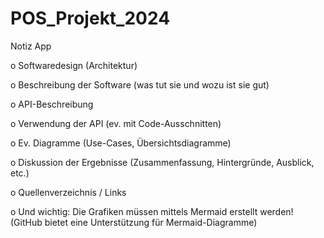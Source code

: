 # POS_Projekt_2024
Notiz App

o Softwaredesign (Architektur)
 
 
o Beschreibung der Software (was tut sie und wozu ist sie gut)
 
 
o API-Beschreibung
 
 
o Verwendung der API (ev. mit Code-Ausschnitten)
 
 
o Ev. Diagramme (Use-Cases, Übersichtsdiagramme)
 
 
o Diskussion der Ergebnisse (Zusammenfassung, Hintergründe, Ausblick, etc.)
 
 
o Quellenverzeichnis / Links
 
 
o Und wichtig: Die Grafiken müssen mittels Mermaid erstellt werden! (GitHub bietet eine Unterstützung für Mermaid-Diagramme)

